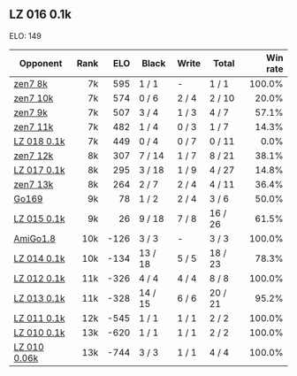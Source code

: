 ## LZ 016 0.1k ##

ELO: 149

Opponent | Rank | ELO | Black | Write | Total | Win rate
---------|-----:|----:|-------|-------|-------|-------:
[zen7 8k](zen7%208k.md) | 7k | 595 | 1 / 1 | - | 1 / 1 | 100.0%
[zen7 10k](zen7%2010k.md) | 7k | 574 | 0 / 6 | 2 / 4 | 2 / 10 | 20.0%
[zen7 9k](zen7%209k.md) | 7k | 507 | 3 / 4 | 1 / 3 | 4 / 7 | 57.1%
[zen7 11k](zen7%2011k.md) | 7k | 482 | 1 / 4 | 0 / 3 | 1 / 7 | 14.3%
[LZ 018 0.1k](LZ%20018%200.1k.md) | 7k | 449 | 0 / 4 | 0 / 7 | 0 / 11 | 0.0%
[zen7 12k](zen7%2012k.md) | 8k | 307 | 7 / 14 | 1 / 7 | 8 / 21 | 38.1%
[LZ 017 0.1k](LZ%20017%200.1k.md) | 8k | 295 | 3 / 18 | 1 / 9 | 4 / 27 | 14.8%
[zen7 13k](zen7%2013k.md) | 8k | 264 | 2 / 7 | 2 / 4 | 4 / 11 | 36.4%
[Go169](Go169.md) | 9k | 78 | 1 / 2 | 2 / 4 | 3 / 6 | 50.0%
[LZ 015 0.1k](LZ%20015%200.1k.md) | 9k | 26 | 9 / 18 | 7 / 8 | 16 / 26 | 61.5%
[AmiGo1.8](AmiGo1.8.md) | 10k | -126 | 3 / 3 | - | 3 / 3 | 100.0%
[LZ 014 0.1k](LZ%20014%200.1k.md) | 10k | -134 | 13 / 18 | 5 / 5 | 18 / 23 | 78.3%
[LZ 012 0.1k](LZ%20012%200.1k.md) | 11k | -326 | 4 / 4 | 4 / 4 | 8 / 8 | 100.0%
[LZ 013 0.1k](LZ%20013%200.1k.md) | 11k | -328 | 14 / 15 | 6 / 6 | 20 / 21 | 95.2%
[LZ 011 0.1k](LZ%20011%200.1k.md) | 12k | -545 | 1 / 1 | 1 / 1 | 2 / 2 | 100.0%
[LZ 010 0.1k](LZ%20010%200.1k.md) | 13k | -620 | 1 / 1 | 1 / 1 | 2 / 2 | 100.0%
[LZ 010 0.06k](LZ%20010%200.06k.md) | 13k | -744 | 3 / 3 | 1 / 1 | 4 / 4 | 100.0%
